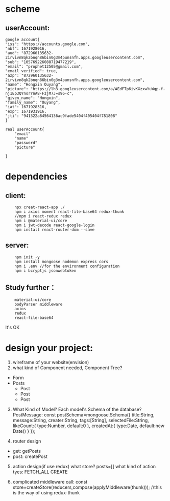 # scheme
## userAccount:
    google account{
    "iss": "https://accounts.google.com",
    "nbf": 1671928016,
    "aud": "872960135632-2irvivn8qk2bnqn86bin0g3m4punsnfh.apps.googleusercontent.com",
    "sub": "105769226088719477219",
    "email": "prophet12505@gmail.com",
    "email_verified": true,
    "azp": "872960135632-2irvivn8qk2bnqn86bin0g3m4punsnfh.apps.googleusercontent.com",
    "name": "Hongxin Ouyang",
    "picture": "https://lh3.googleusercontent.com/a/AEdFTp6ivKXzxwYuWqp-f-nj1Ep3QYnorYnA8-FzjM7J=s96-c",
    "given_name": "Hongxin",
    "family_name": "Ouyang",
    "iat": 1671928316,
    "exp": 1671931916,
    "jti": "941322a84564136ac9fade5404f405404f781808"
    }

    real userAccount{
        "email"
        "name"
        "password"
        "picture"
        
    }



# dependencies
## client:
        npx creat-react-app ./
        npm i axios moment react-file-base64 redux-thunk
        //npm i react-redux redux
        npm i @material-ui/core
        npm i jwt-decode react-google-login
        npm install react-router-dom --save
        
## server:
        npm init -y
        npm install mongoose nodemon express cors
        npm i .env //for the environment configuration  
        npm i bcryptjs jsonwebtoken



## Study further：
        material-ui/core
        bodyParser middleware
        axios
        redux
        react-file-base64

It's OK

    




# design your project:
1. wireframe of your website(envision)
2. what kind of Component needed, Component Tree?
- Form
- Posts
    - Post
    - Post
    - Post
3. What Kind of Model? Each model's Schema of the database?
            PostMessage:
            const postSchema=mongoose.Schema({
                title:String,
                message:String,
                creater:String,
                tags:[String],
                selectedFile:String,
                likeCount:{
                    type:Number,
                    default:0
                },
                createdAt:{
                    type:Date,
                    default:new Date()
                }
            });

4. router design
- get: getPosts
- post: createPost

5. action design(if use redux)
    what store?
    posts=[]
    what kind of action tyes: FETCH_ALL  CREATE

6. complicated middleware call:
        const store=createStore(reducers,compose(applyMiddleware(thunk)));
            //this is the way of using redux-thunk